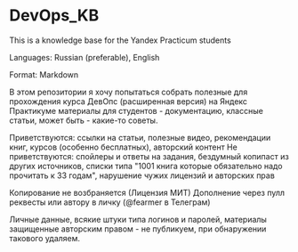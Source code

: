 # DevOps_KB
This is a knowledge base for the Yandex Practicum students

Languages: Russian (preferable), English 

Format: Markdown 

В этом репозитории я хочу попытаться собрать полезные для прохождения курса ДевОпс (расширенная версия) на Яндекс Практикуме материалы для студентов - документацию, классные статьи, может быть - какие-то советы. 

Приветствуются: ссылки на статьи, полезные видео, рекомендации книг, курсов (особенно бесплатных), авторский контент 
Не приветствуются: спойлеры и ответы на задания, бездумный копипаст из других источников, списки типа "1001 книга которые обязательно надо прочитать к 33 годам", нарушение чужих лицензий и авторских прав 

Копирование не возбраняется (Лицензия МИТ)
Дополнение через пулл реквесты или автору в личку (@fearmer в Телеграм) 

Личные данные, всякие штуки типа логинов и паролей, материалы защищенные авторским правом - не публикуем, при обнаружении такового удаляем. 



